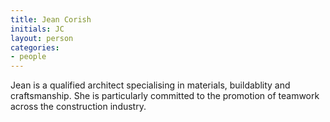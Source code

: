 ```yaml
---
title: Jean Corish
initials: JC
layout: person
categories:
- people
---
```


Jean is a qualified architect  specialising in materials, buildablity and craftsmanship. She is particularly committed to the promotion of teamwork across the construction industry.

